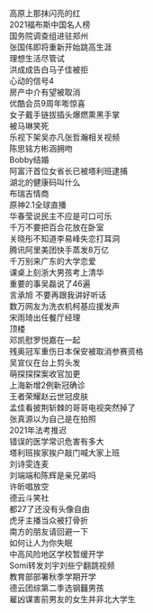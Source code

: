 高原上那抹闪亮的红  
2021福布斯中国名人榜  
国务院调查组进驻郑州  
张国伟即将重新开始跳高生涯  
理想生活尽管试  
洪成成告白马子佳被拒  
心动的信号4  
房产中介有望被取消  
优酷会员9周年嘭惊喜  
女子戴手链拔插头爆燃熏黑手掌  
被马琳笑死  
乐视下架吴亦凡张哲瀚相关视频  
陈思铭方彬涵拥吻  
Bobby结婚  
阿富汗首位女省长已被塔利班逮捕  
湖北的健康码叫什么  
布瑞吉情商  
原神2.1全球直播  
华春莹说民主不应是可口可乐  
千万不要把百合花放在卧室  
关晓彤不知道李易峰失恋打耳洞  
腾讯阿里美团快手蒸发8万亿  
千万别来广东的大学恋爱  
课桌上刻浙大男孩考上清华  
重要的事吴磊说了46遍  
言承旭 不要再跟我讲好听话  
数万网友为洗衣机柯基应援发声  
宋雨琦出任餐厅经理  
顶楼  
邓凯慰罗悦嘉在一起  
残奥冠军重伤日本保安被取消参赛资格  
吴宣仪在台上剪头发  
萌探探探案收官加更  
上海新增2例新冠确诊  
王者荣耀赵云世冠皮肤  
孟佳看披荆斩棘的哥哥电视突然掉了  
张真源以为自己是在拍照  
2021年法考推迟  
错误的医学常识危害有多大  
塔利班挨家挨户敲门喊大家上班  
刘诗雯连麦  
刘端端和陈辉是亲兄弟吗  
许昕唱放空  
德云斗笑社  
都27了还没有头像自由  
虎牙主播当众被打骨折  
南方的朋友请回避一下  
如何让人为你失眠  
中高风险地区学校暂缓开学  
Somi转发刘宇刘些宁翻跳视频  
教育部部署秋季学期开学  
德云团综第二季选钢䨻男孩  
雇凶谋害前男友的女生并非北大学生  
